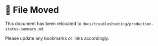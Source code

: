 # 📄 File Moved

This document has been relocated to `docs/troubleshooting/production-status-summary.md`.

Please update any bookmarks or links accordingly. 